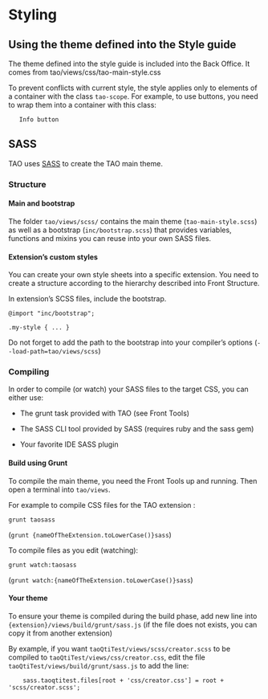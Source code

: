 <!--
parent: 'Documentation for core components'
created_at: '2014-01-16 11:54:24'
updated_at: '2014-10-27 08:13:49'
authors:
    - 'Bertrand Chevrier'
tags:
    - 'Documentation for core components'
-->

Styling
=======

Using the theme defined into the Style guide
------------------------------------------------

The theme defined into the style guide is included into the Back Office. It comes from tao/views/css/tao-main-style.css

To prevent conflicts with current style, the style applies only to elements of a container with the class `tao-scope`. For example, to use buttons, you need to wrap them into a container with this class:


       Info button

SASS
----

TAO uses [SASS](http://sass-lang.com/) to create the TAO main theme.

### Structure

#### Main and bootstrap

The folder `tao/views/scss/` contains the main theme (`tao-main-style.scss`) as well as a bootstrap (`inc/bootstrap.scss`) that provides variables, functions and mixins you can reuse into your own SASS files.

#### Extension’s custom styles

You can create your own style sheets into a specific extension. You need to create a structure according to the hierarchy described into Front Structure.

In extension’s SCSS files, include the bootstrap.

    @import "inc/bootstrap";

    .my-style { ... }

Do not forget to add the path to the bootstrap into your compiler’s options (`--load-path=tao/views/scss`)

### Compiling

In order to compile (or watch) your SASS files to the target CSS, you can either use:

 - The grunt task provided with TAO (see Front Tools)

 - The SASS CLI tool provided by SASS (requires ruby and the sass gem)

 - Your favorite IDE SASS plugin

#### Build using Grunt

To compile the main theme, you need the Front Tools up and running. Then open a terminal into `tao/views`.

For example to compile CSS files for the TAO extension :

    grunt taosass

(`grunt {nameOfTheExtension.toLowerCase()}sass`)

To compile files as you edit (watching):

    grunt watch:taosass

(`grunt watch:{nameOfTheExtension.toLowerCase()}sass`)

#### Your theme

To ensure your theme is compiled during the build phase, add new line into `{extension}/views/build/grunt/sass.js` (if the file does not exists, you can copy it from another extension)

By example, if you want `taoQtiTest/views/scss/creator.scss` to be compiled to `taoQtiTest/views/css/creator.css`, edit the file `taoQtiTest/views/build/grunt/sass.js` to add the line:

        sass.taoqtitest.files[root + 'css/creator.css'] = root + 'scss/creator.scss';

